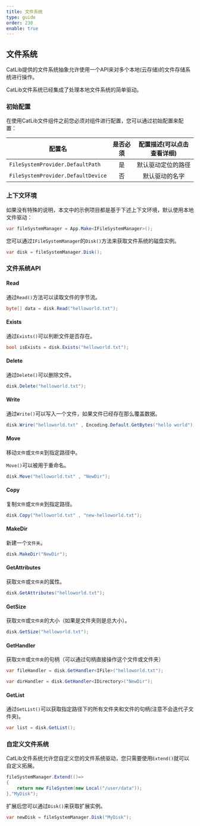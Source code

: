 ```yaml
---
title: 文件系统
type: guide
order: 230
enable: true
---
```


## 文件系统

CatLib提供的文件系统抽象允许使用一个API来对多个本地(云存储)的文件存储系统进行操作。

CatLib文件系统已经集成了处理本地文件系统的简单驱动。

### 初始配置

在使用CatLib文件组件之前您必须对组件进行配置，您可以通过初始配置来配置：

| 配置名                            | 是否必须 | 配置描述(可以点击查看详细)                 |
| -------------------------------- |:------:|:--------------------------------------:|
| `FileSystemProvider.DefaultPath`     | 是      | 默认驱动定位的路径  |
| `FileSystemProvider.DefaultDevice`  | 否      | 默认驱动的名字  |

### 上下文环境

如果没有特殊的说明，本文中的示例项目都是基于下述上下文环境，默认使用本地文件驱动：

``` csharp
var fileSystemManager = App.Make<IFileSystemManager>();
```

您可以通过`IFileSystemManager`的`Disk()`方法来获取文件系统的磁盘实例。

``` csharp
var disk = fileSystemManager.Disk();
```

### 文件系统API

#### **Read**

通过`Read()`方法可以读取文件的字节流。

``` csharp
byte[] data = disk.Read("helloworld.txt");
```

#### **Exists**

通过`Exists()`可以判断文件是否存在。

``` csharp
bool isExists = disk.Exists("helloworld.txt");
```

#### **Delete**

通过`Delete()`可以删除文件。

``` csharp
disk.Delete("helloworld.txt");
```

#### **Write**

通过`Write()`可以写入一个文件，如果文件已经存在那么覆盖数据。

``` csharp
disk.Wrire("helloworld.txt" , Encoding.Default.GetBytes("hello world"));
```

#### **Move**

移动`文件`或`文件夹`到指定路径中。

`Move()`可以被用于重命名。

``` csharp
disk.Move("helloworld.txt" , "NewDir");
```

#### **Copy**

复制`文件`或`文件夹`到指定路径。

``` csharp
disk.Copy("helloworld.txt" , "new-helloworld.txt");
```

#### **MakeDir**

新建一个`文件夹`。

``` csharp
disk.MakeDir("NewDir");
```

#### **GetAttributes**

获取`文件`或`文件夹`的属性。

``` csharp
disk.GetAttributes("helloworld.txt");
```

#### **GetSize**

获取`文件`或`文件夹`的大小（如果是文件夹则是总大小）。

``` csharp
disk.GetSize("helloworld.txt");
```

#### **GetHandler**

获取`文件`或`文件夹`的句柄（可以通过句柄直接操作这个文件或文件夹）

``` csharp
var fileHandler = disk.GetHandler<IFile>("helloworld.txt");
```

``` csharp
var dirHandler = disk.GetHandler<IDirectory>("NewDir");
```

#### **GetList**

通过`GetList()`可以获取指定路径下的所有文件夹和文件的句柄(注意不会迭代子文件夹)。

``` csharp
var list = disk.GetList();
```

### 自定义文件系统

CatLib文件系统允许您自定义您的文件系统驱动，您只需要使用`Extend()`就可以自定义拓展。

``` csharp
fileSystemManager.Extend(()=>
{
    return new FileSystem(new Local("/user/data"));
},"MyDisk");
```

扩展后您可以通过`Disk()`来获取扩展实例。

``` csharp
var newDisk = fileSystemManager.Disk("MyDisk");
```